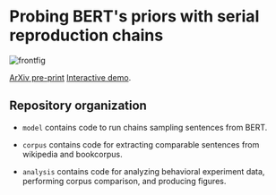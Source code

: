 # Probing BERT's priors with serial reproduction chains

![frontfig](https://user-images.githubusercontent.com/5262024/158881556-c7ab4eb1-6ad0-4ae7-ad9d-2867b9cce5e5.svg)

[ArXiv pre-print](https://arxiv.org/abs/2202.12226)
[Interactive demo](https://huggingface.co/spaces/taka-yamakoshi/bert-priors-demo). 

## Repository organization

* `model` contains code to run chains sampling sentences from BERT.

* `corpus` contains code for extracting comparable sentences from wikipedia and bookcorpus.

* `analysis` contains code for analyzing behavioral experiment data, performing corpus comparison, and producing figures.
